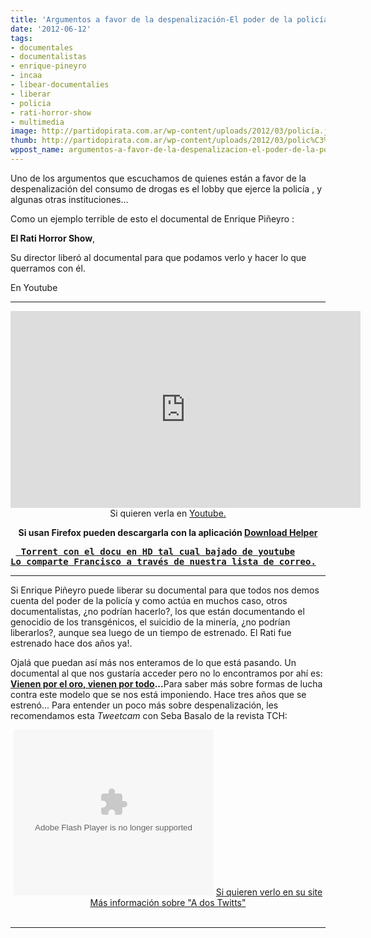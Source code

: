 ```yaml
---
title: 'Argumentos a favor de la despenalización-El poder de la policía '
date: '2012-06-12'
tags:
- documentales
- documentalistas
- enrique-pineyro
- incaa
- libear-documentalies
- liberar
- policia
- rati-horror-show
- multimedia
image: http://partidopirata.com.ar/wp-content/uploads/2012/03/policía.jpg
thumb: http://partidopirata.com.ar/wp-content/uploads/2012/03/polic%C3%ADa-150x150.jpg
wppost_name: argumentos-a-favor-de-la-despenalizacion-el-poder-de-la-policia
---
```


Uno de los argumentos que escuchamos de quienes están a favor de la despenalización del consumo de drogas es el lobby que ejerce la policía , y algunas otras instituciones...

Como un ejemplo terrible de esto el documental de Enrique Piñeyro :

<strong>El Rati Horror Show</strong>,

Su director liberó al documental para que podamos verlo y hacer lo que querramos con él.

En Youtube

<hr />

<center>
<iframe src="http://www.youtube.com/embed/SpQFh7Fheg0" frameborder="0" width="560" height="315"></iframe>
Si quieren verla en <a href="http://youtu.be/SpQFh7Fheg0" target="_blanK">Youtube.</a></center>
<p style="text-align: center;"><strong>Si usan Firefox pueden descargarla con la aplicación <a href="http://www.downloadhelper.net/" target="_blank">Download Helper</a></strong></p>

<pre><strong> <a href="https://thepiratebay.se/torrent/7348902/The_Rati_Horror_Show" target="_blank"> Torrent con el docu en HD tal cual bajado de youtube</a> </strong>
<strong><a href="http://lists.partidopirata.com.ar/pipermail/general-partidopirata.com.ar/2012-June/018072.html" target="_blank">Lo comparte Francisco a través de nuestra lista de correo.</a></strong></pre>

<hr />

Si Enrique Piñeyro puede liberar su documental para que todos nos demos cuenta del poder de la policía y como actúa en muchos caso, otros documentalistas, ¿no podrían hacerlo?, los que están documentando el genocidio de los transgénicos, el suicidio de la minería, ¿no podrían liberarlos?, aunque sea luego de un tiempo de estrenado. El Rati fue estrenado hace dos años ya!.

Ojalá que puedan así más nos enteramos de lo que está pasando. Un documental al que nos gustaría acceder pero no lo encontramos por ahí es: <strong><a href="http://www.imdb.com/title/tt1629430/" target="_blank">Vienen por el oro, vienen por todo</a>...</strong>Para saber más sobre formas de lucha contra este modelo que se nos está imponiendo. Hace tres años que se estrenó...
Para entender un poco más sobre despenalización, les recomendamos esta <em>Tweetcam</em> con Seba Basalo de la revista TCH:

<center>
<object id="twitcamPlayer" width="320" height="265" classid="clsid:d27cdb6e-ae6d-11cf-96b8-444553540000" codebase="http://download.macromedia.com/pub/shockwave/cabs/flash/swflash.cab#version=6,0,40,0"><param name="allowScriptAccess" value="always" /><param name="allowFullScreen" value="true" /><param name="wmode" value="window" /><param name="src" value="http://static.livestream.com/grid/LSPlayer.swf?hash=ae9r6" /><param name="allowfullscreen" value="true" /><param name="allowscriptaccess" value="always" /><embed id="twitcamPlayer" width="320" height="265" type="application/x-shockwave-flash" src="http://static.livestream.com/grid/LSPlayer.swf?hash=ae9r6" allowScriptAccess="always" allowFullScreen="true" wmode="window" allowfullscreen="true" allowscriptaccess="always" /></object>
<a href="http://twitcam.livestream.com/ae9r6" target="_blank">Si quieren verlo en su site</a>
<a href="http://adostwitts.blogspot.com/" target="_blank">Más información sobre "A dos Twitts"</a></center>&nbsp;

<hr />
